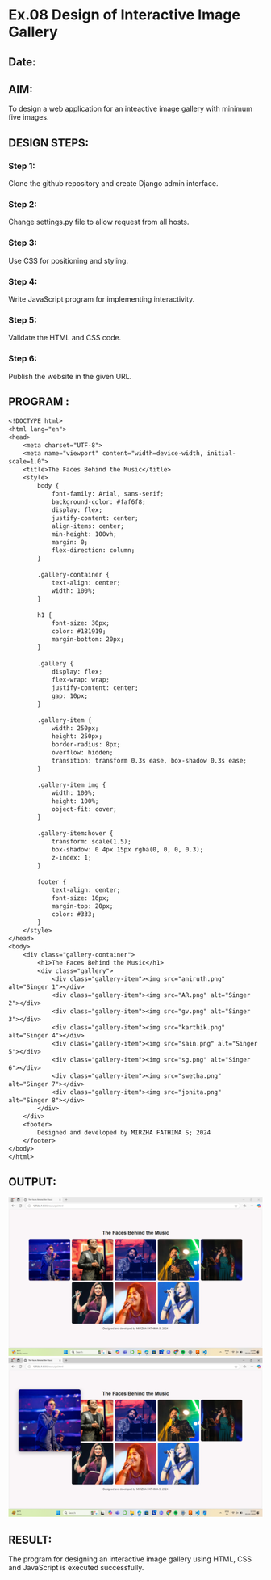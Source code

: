 # Ex.08 Design of Interactive Image Gallery
## Date:

## AIM:
To design a web application for an inteactive image gallery with minimum five images.

## DESIGN STEPS:

### Step 1:
Clone the github repository and create Django admin interface.

### Step 2:
Change settings.py file to allow request from all hosts.

### Step 3:
Use CSS for positioning and styling.

### Step 4:
Write JavaScript program for implementing interactivity.

### Step 5:
Validate the HTML and CSS code.

### Step 6:
Publish the website in the given URL.

## PROGRAM :
```
<!DOCTYPE html>
<html lang="en">
<head>
    <meta charset="UTF-8">
    <meta name="viewport" content="width=device-width, initial-scale=1.0">
    <title>The Faces Behind the Music</title>
    <style>
        body {
            font-family: Arial, sans-serif;
            background-color: #faf6f8;
            display: flex;
            justify-content: center;
            align-items: center;
            min-height: 100vh; 
            margin: 0;
            flex-direction: column;
        }

        .gallery-container {
            text-align: center;
            width: 100%;
        }

        h1 {
            font-size: 30px;
            color: #181919;
            margin-bottom: 20px;
        }

        .gallery {
            display: flex;
            flex-wrap: wrap;
            justify-content: center;
            gap: 10px; 
        }

        .gallery-item {
            width: 250px; 
            height: 250px;
            border-radius: 8px;
            overflow: hidden;
            transition: transform 0.3s ease, box-shadow 0.3s ease;
        }

        .gallery-item img {
            width: 100%;
            height: 100%;
            object-fit: cover;
        }

        .gallery-item:hover {
            transform: scale(1.5);
            box-shadow: 0 4px 15px rgba(0, 0, 0, 0.3);
            z-index: 1;
        }

        footer {
            text-align: center;
            font-size: 16px;
            margin-top: 20px; 
            color: #333;
        }
    </style>
</head>
<body>
    <div class="gallery-container">
        <h1>The Faces Behind the Music</h1>
        <div class="gallery">
            <div class="gallery-item"><img src="aniruth.png" alt="Singer 1"></div>
            <div class="gallery-item"><img src="AR.png" alt="Singer 2"></div>
            <div class="gallery-item"><img src="gv.png" alt="Singer 3"></div>
            <div class="gallery-item"><img src="karthik.png" alt="Singer 4"></div>
            <div class="gallery-item"><img src="sain.png" alt="Singer 5"></div>
            <div class="gallery-item"><img src="sg.png" alt="Singer 6"></div>
            <div class="gallery-item"><img src="swetha.png" alt="Singer 7"></div>
            <div class="gallery-item"><img src="jonita.png" alt="Singer 8"></div>
        </div>
    </div>
    <footer>
        Designed and developed by MIRZHA FATHIMA S; 2024
    </footer>
</body>
</html>

```

## OUTPUT:

![alt text](gallery.png)
![alt text](gal2.png)



## RESULT:
The program for designing an interactive image gallery using HTML, CSS and JavaScript is executed successfully.
